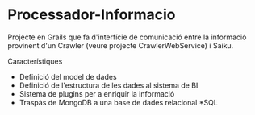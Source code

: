 Processador-Informacio
======================
Projecte en Grails que fa d'interfície de comunicació entre la informació provinent
d'un Crawler (veure projecte CrawlerWebService) i Saiku. 

Característiques
* Definició del model de dades
* Definició de l'estructura de les dades al sistema de BI
* Sistema de plugins per a enriquir la informació
* Traspàs de MongoDB a una base de dades relacional *SQL

